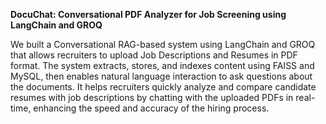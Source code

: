 **DocuChat: Conversational PDF Analyzer for Job Screening using LangChain and GROQ**

We built a Conversational RAG-based system using LangChain and GROQ that allows recruiters to upload Job Descriptions and Resumes in PDF format. The system extracts, stores, and indexes content using FAISS and MySQL, then enables natural language interaction to ask questions about the documents. It helps recruiters quickly analyze and compare candidate resumes with job descriptions by chatting with the uploaded PDFs in real-time, enhancing the speed and accuracy of the hiring process.


